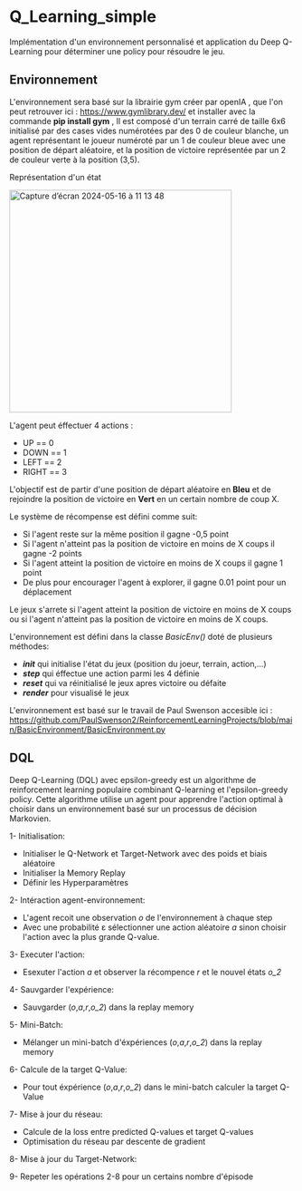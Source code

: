 # Q_Learning_simple

Implémentation d'un environnement personnalisé et application du Deep Q-Learning pour déterminer une policy pour résoudre le jeu.

## Environnement 

L'environnement sera basé sur la librairie gym créer par openIA , que l'on peut retrouver ici : https://www.gymlibrary.dev/ et installer avec la commande **pip install gym** ,
Il est composé d'un terrain carré de taille 6x6 initialisé par des cases vides numérotées par des 0 de couleur blanche, un agent représentant le joueur numéroté par un 1 de couleur bleue avec une position de départ aléatoire, et la position de victoire représentée par un 2 de couleur verte à la position (3,5).

Représentation d'un état 

<img width="393" alt="Capture d’écran 2024-05-16 à 11 13 48" src="https://github.com/JeromeUwU/Q_Learning_simple/assets/127997538/f22c813b-ec2e-41e1-8220-b0ad6931fe30">


L'agent peut éffectuer 4 actions :

- UP == 0
- DOWN == 1
- LEFT == 2
- RIGHT == 3

L'objectif est de partir d'une position de départ aléatoire en **Bleu** et de rejoindre la position de victoire en **Vert** en un certain nombre de coup X.

Le système de récompense est défini comme suit:
- Si l'agent reste sur la même position il gagne -0,5 point
- Si l'agent n'atteint pas la position de victoire en moins de X coups il gagne -2 points
- Si l'agent atteint la position de victoire en moins de X coups il gagne 1 point
- De plus pour encourager l'agent à explorer, il gagne 0.01 point pour un déplacement

Le jeux s'arrete si l'agent atteint la position de victoire en moins de X coups ou si l'agent n'atteint pas la position de victoire en moins de X coups.

L'environnement est défini dans la classe *BasicEnv()* doté de plusieurs méthodes:
- *__init__* qui initialise l'état du jeux (position du joeur, terrain, action,...)
- *__step__* qui éffectue une action parmi les 4 définie
- *__reset__* qui va réinitialisé le jeux apres victoire ou défaite
- *__render__* pour visualisé le jeux

L'environnement est basé sur le travail de Paul Swenson accesible ici : https://github.com/PaulSwenson2/ReinforcementLearningProjects/blob/main/BasicEnvironment/BasicEnvironment.py

## DQL

Deep Q-Learning (DQL) avec  epsilon-greedy est un algorithme de reinforcement learning populaire combinant Q-learning et l'epsilon-greedy policy.
Cette algorithme utilise un agent pour apprendre l'action optimal à choisir dans un environnement basé sur un processus de décision Markovien.

1- Initialisation:
  - Initialiser le Q-Network et Target-Network avec des poids et biais aléatoire
  - Initialiser la Memory Replay
  - Définir les Hyperparamètres
    
2- Intéraction agent-environnement:
  - L'agent recoit une observation *o* de l'environnement à chaque step
  - Avec une probabilité ε sélectionner une action aléatoire *a* sinon choisir l'action avec la plus grande Q-value.

3- Executer l'action:
  - Esexuter l'action *a* et observer la récompence *r* et le nouvel états *o_2*

4- Sauvgarder l'expérience:
  - Sauvgarder (*o*,*a*,*r*,*o_2*) dans la replay memory
    
5- Mini-Batch:
  - Mélanger un mini-batch d'éxpériences (*o*,*a*,*r*,*o_2*) dans la replay memory

6- Calcule de la target Q-Value:
  - Pour tout éxpérience (*o*,*a*,*r*,*o_2*) dans le mini-batch calculer la target Q-Value
    
7- Mise à jour du réseau:
  - Calcule de la loss entre predicted Q-values et target Q-values
  - Optimisation du réseau par descente de gradient

8- Mise à jour du Target-Network:

9- Repeter les opérations 2-8 pour un certains nombre d'épisode












